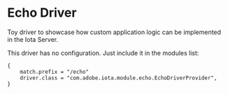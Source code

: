 Echo Driver
===========

Toy driver to showcase how custom application logic can be implemented in the Iota Server.

This driver has no configuration. Just include it in the modules list:

```
{
    match.prefix = "/echo"
    driver.class = "com.adobe.iota.module.echo.EchoDriverProvider",
}
```